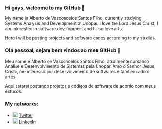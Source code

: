 ### Hi guys, welcome to my GitHub 👋

My name is Alberto de Vasconcelos Santos Filho, currently studying Systems Analysis and Development at Unopar. I love the Lord Jesus Christ, I am interested in software development and I also love arts.

Here I will be posting projects and software codes according to my studies.

### Olá pessoal, sejam bem vindos ao meu GitHub 👋

Meu nome é Alberto de Vasconcelos Santos Filho, atualmente cursando Análise e Desenvolvimento de Sistemas pela Unopar.
Amo o Senhor Jesus Cristo, me interesso por desenvolvimento de softwares e também adoro artes.

Aqui estarei postando projetos e códigos de software de acordo com meus estudos.



### My networks:
<ul>
  <li>
    <img src="https://user-images.githubusercontent.com/30157522/87161461-f33f8580-c29a-11ea-8686-34eb06e44501.png" width="18" alt="Twitter"> 
    <a href="https://twitter.com/AlbertoTocant" target="_blank" title="My Twitter">Twitter</a>
  </li>
  <li>
    <img src="https://user-images.githubusercontent.com/30157522/87161827-6cd77380-c29b-11ea-902a-725eeed60745.png" width="18" alt="Linkedin"> 
    <a href="https://www.linkedin.com/in/alberto-vasconcelos-s-filho/" target="_blank" title="My LinkedIn">LinkedIn</a>
  </li>
</ul>
